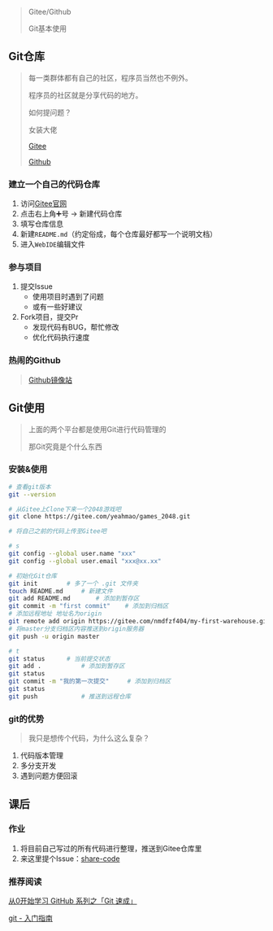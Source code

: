> Gitee/Github
>
> Git基本使用

## Git仓库

> 每一类群体都有自己的社区，程序员当然也不例外。
>
> 程序员的社区就是分享代码的地方。
>
> 如何提问题？
>
> 女装大佬
>
> [Gitee](https://gitee.com/)
>
> [Github](https://github.com/)

### 建立一个自己的代码仓库

1. 访问[Gitee官网](https://gitee.com/)
2. 点击右上角➕号 -> 新建代码仓库
3. 填写仓库信息
4. 新建`README.md`（约定俗成，每个仓库最好都写一个说明文档）
5. 进入`WebIDE`编辑文件

### 参与项目

1. 提交Issue
   - 使用项目时遇到了问题
   - 或有一些好建议
2. Fork项目，提交Pr
   - 发现代码有BUG，帮忙修改
   - 优化代码执行速度

### 热闹的Github

> [Github镜像站](https://github.com.cnpmjs.org/)

## Git使用

> 上面的两个平台都是使用Git进行代码管理的
>
> 那Git究竟是个什么东西

### 安装&使用

```bash
# 查看git版本
git --version

# 从Gitee上Clone下来一个2048游戏吧
git clone https://gitee.com/yeahmao/games_2048.git

# 将自己之前的代码上传至Gitee吧

# s
git config --global user.name "xxx"
git config --global user.email "xxx@xx.xx"

# 初始化Git仓库
git init		# 多了一个 .git 文件夹 
touch README.md		# 新建文件
git add README.md		# 添加到暂存区
git commit -m "first commit"	# 添加到归档区
# 添加远程地址 地址名为origin
git remote add origin https://gitee.com/nmdfzf404/my-first-warehouse.git
# 将master分支归档区内容推送到origin服务器
git push -u origin master

# t
git status		# 当前提交状态
git add .			# 添加到暂存区
git status
git commit -m "我的第一次提交"		# 添加到归档区
git status
git push 			# 推送到远程仓库
```

### git的优势

> 我只是想传个代码，为什么这么复杂？

1. 代码版本管理
2. 多分支开发
3. 遇到问题方便回滚

## 课后

### 作业

1. 将目前自己写过的所有代码进行整理，推送到Gitee仓库里
2. 来这里提个Issue：[share-code](https://gitee.com/nmdfzf404/share-code)

### 推荐阅读

[从0开始学习 GitHub 系列之「Git 速成」](https://zhuanlan.zhihu.com/p/21269318)

[git - 入门指南](https://zhuanlan.zhihu.com/p/21193604)

